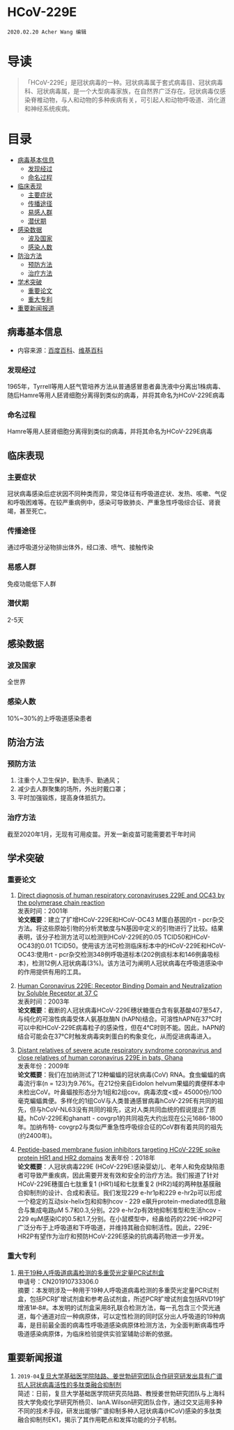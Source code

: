 # HCoV-229E

`2020.02.20 Acher Wang 编辑`

# 导读

>「HCoV-229E」是冠状病毒的一种。冠状病毒属于套式病毒目、冠状病毒科、冠状病毒属，是一个大型病毒家族，在自然界广泛存在。冠状病毒仅感染脊椎动物，与人和动物的多种疾病有关，可引起人和动物呼吸道、消化道和神经系统疾病。

# 目录
- [病毒基本信息](#1)
  - [发现经过](#1.1)
  - [命名过程](#1.2)
- [临床表现](#2)
  - [主要症状](#2.1)
  - [传播途径](#2.2)
  - [易感人群](#2.3)
  - [潜伏期](#2.4)
- [感染数据](#3)
  - [波及国家](#3.1)
  - [感染人数](#3.2)
- [防治方法](#4)
  - [预防方法](#4.1)
  - [治疗方法](#4.2)
- [学术突破](#6)
  - [重要论文](#6.1)
  - [重大专利](#6.2)
- [重要新闻报道](#7)

## <h2 id="1">病毒基本信息</h2>
* 内容来源：[百度百科](https://baike.baidu.com/item/HCoV-229E/24282329?fr=aladdin)、[维基百科](https://en.wikipedia.org/wiki/Human_coronavirus_229E)
### <h3 id="1.1">发现经过</h3>
1965年，Tyrrell等用人胚气管培养方法从普通感冒患者鼻洗液中分离出1株病毒、随后Hamre等用人胚肾细胞分离得到类似的病毒，并将其命名为HCoV-229E病毒
### <h3 id="1.2">命名过程</h3>
Hamre等用人胚肾细胞分离得到类似的病毒，并将其命名为HCoV-229E病毒
## <h2 id="2">临床表现</h2>
### <h3 id="2.1">主要症状</h3>
冠状病毒感染后症状因不同种类而异，常见体征有呼吸道症状、发热、咳嗽、气促和呼吸困难等。在较严重病例中，感染可导致肺炎、严重急性呼吸综合征、肾衰竭，甚至死亡。
### <h3 id="2.2">传播途径</h3>
通过呼吸道分泌物排出体外，经口液、喷气、接触传染
### <h3 id="2.3">易感人群</h3>
免疫功能低下人群
### <h3 id="2.4">潜伏期</h3>
2-5天
## <h2 id="3">感染数据</h2>
### <h3 id="3.1">波及国家</h3>
全世界
### <h3 id="3.2">感染人数</h3>
10%~30%的上呼吸道感染患者
## <h2 id="4">防治方法</h2>
### <h3 id="4.1">预防方法</h3>
1. 注重个人卫生保护，勤洗手、勤通风；
2. 减少去人群聚集的场所，外出时戴口罩；
3. 平时加强锻炼，提高身体抵抗力。
### <h3 id="4.2">治疗方法</h3>
截至2020年1月，无现有可用疫苗。开发一新疫苗可能需要若干年时间

## <h2 id="6">学术突破</h2>
### <h3 id="6.1">重要论文</h3>
1. [Direct diagnosis of human respiratory coronaviruses 229E and OC43 by the polymerase chain reaction](https://www.aminer.cn/pub/53e9bce0b7602d970496332d/direct-diagnosis-of-human-respiratory-coronaviruses-e-and-oc-by-the-polymerase)  
发表时间：2001年  
**论文概要**：建立了扩增HCoV-229E和HCoV-OC43 M蛋白基因的rt - pcr杂交方法。将这些原始引物的分析灵敏度与N基因中定义的引物进行了比较。结果表明，该分子检测方法可以检测到HCoV-229E的0.05 TCID50和HCoV-OC43的0.01 TCID50。使用该方法可检测临床标本中的HCoV-229E和HCoV-OC43:使用rt - pcr杂交检测348例呼吸道标本(202例痰标本和146例鼻吸标本)，检测12例人冠状病毒(3%)。该方法可为阐明人冠状病毒在呼吸道感染中的作用提供有用的工具。  

2. [Human Coronavirus 229E: Receptor Binding Domain and Neutralization by Soluble Receptor at 37 C](https://www.aminer.cn/pub/53e9b833b7602d97043ef421/human-coronavirus-e-receptor-binding-domain-and-neutralization-by-soluble-receptor-at)  
发表时间：2003年  
**论文概要**：截断的人冠状病毒HCoV-229E穗状糖蛋白含有氨基酸407至547，与纯化的可溶性病毒受体人氨基肽酶N (hAPN)结合。可溶性hAPN在37℃时可以中和HCoV-229E病毒粒子的感染性，但在4℃时则不能。因此，hAPN的结合可能会在37℃时触发病毒突刺蛋白的构象变化，从而促进病毒进入。  

3. [Distant relatives of severe acute respiratory syndrome coronavirus and close relatives of human coronavirus 229E in bats, Ghana](https://www.aminer.cn/pub/53e9a52cb7602d9702e4d278/distant-relatives-of-severe-acute-respiratory-syndrome-coronavirus-and-close-relatives-of)  
发表年份：2009年  
**论文概要**：我们在加纳测试了12种蝙蝠的冠状病毒(CoV) RNA。食虫蝙蝠的病毒流行率(n = 123)为9.76%。在212份来自Eidolon helvum果蝠的粪便样本中未检出CoV。叶鼻蝠按形态分为1组和2组cov。病毒浓度<或= 45000份/100毫克蝙蝠粪便。多样化的1组CoV与人类普通感冒病毒hCoV-229E有共同的祖先，但与hCoV-NL63没有共同的祖先，这对人类共同血统的假说提出了质疑。hCoV-229E和ghanatt - covgrp1的共同祖先大约出现在公元1686-1800年。加纳布特- covgrp2与类似严重急性呼吸综合征的CoV群有着共同的祖先(约2400年)。  

4. [Peptide-based membrane fusion inhibitors targeting HCoV-229E spike protein HR1 and HR2 domains](https://www.aminer.cn/pub/5c0f77a7da562944ac725f10/peptide-based-membrane-fusion-inhibitors-targeting-hcov-e-spike-protein-hr-and)
发表年份：2018年  
**论文概要**：人冠状病毒229E (HCoV-229E)感染婴幼儿、老年人和免疫缺陷患者可导致严重疾病，因此需要开发有效和安全的治疗方法。我们报道了针对HCoV-229E穗蛋白七肽重复1 (HR1)域和七肽重复2 (HR2)域的两种肽基膜融合抑制剂的设计、合成和表征。我们发现229 e-hr1p和229 e-hr2p可以形成一个稳定的互动six-helix包和抑制hcov - 229 e飙升protein-mediated信息融合与集成电路µM 5.7和0.3,分别。229 e-hr2p有效地抑制准型和生活hcov - 229 eµM感染IC的0.5和1.7,分别。在小鼠模型中，经鼻给药的229E-HR2P可广泛分布于上呼吸道和下呼吸道，并维持其融合抑制活性。因此，229E-HR2P有望作为治疗和预防HCoV-229E感染的抗病毒药物进一步开发。

### <h3 id="6.2">重大专利</h3>
1. [用于19种人呼吸道病毒检测的多重荧光定量PCR试剂盒](http://www.wanfangdata.com.cn/details/detail.do?_type=patent&id=CN201910733306.0)  
申请号：CN201910733306.0  
摘要：本发明涉及一种用于19种人呼吸道病毒检测的多重荧光定量PCR试剂盒，包括PCR扩增试剂盒和参考品试剂盒，所述PCR扩增试剂盒包括RVD19扩增液1#‑8#。本发明的试剂盒采用8孔联合检测方法，每一孔包含三个荧光通道，每个通道对应一种病原体，可以定性检测的同时区分出人呼吸道的19种病毒，是目前最全面的病毒性呼吸道感染病原体检测方法，为全面判断病毒性呼吸道感染病原体，为临床检验提供实验室辅助诊断的依据。  

## <h2 id="7">重要新闻报道</h2>
1. `2019-04`[复旦大学基础医学院陆路、姜世勃研究团队合作研究研发出具有广谱抗人冠状病毒活性的多肽类融合抑制剂](https://news.fudan.edu.cn/2019/1018/c1240a102192/page.htm)  
简述：日前，复旦大学基础医学院研究员陆路、教授姜世勃研究团队与上海科技大学免疫化学研究所杨贝、IanA.Wilson研究团队合作，通过交叉运用多种不同的技术手段，研发出能够广谱抑制多种人冠状病毒(HCoV)感染的多肽类融合抑制剂EK1，揭示了其作用靶点和发挥功能的分子机制。
